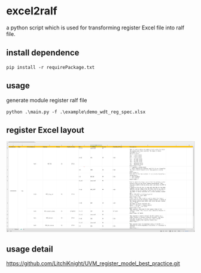 # excel2ralf
a python script which is used for transforming register Excel file into ralf file. 

## install dependence
```
pip install -r requirePackage.txt
```

## usage
generate module register ralf file
```
python .\main.py -f .\example\demo_wdt_reg_spec.xlsx
```

## register Excel layout
![](img/register_Excel_layout.png)

## usage detail
https://github.com/LitchiKnight/UVM_register_model_best_practice.git
